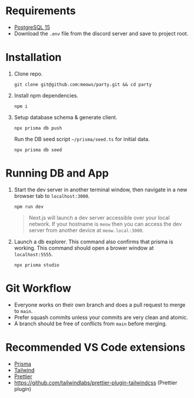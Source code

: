 # Requirements

- [PostgreSQL 15](https://postgresapp.com/downloads.html)
- Download the `.env` file from the discord server and save to project root.

# Installation

1. Clone repo.

   ```
   git clone git@github.com:meows/party.git && cd party
   ```

2. Install npm dependencies.

   ```
   npm i
   ```

3. Setup database schema & generate client.
   ```
   npx prisma db push
   ```

   Run the DB seed script `~/prisma/seed.ts` for initial data.
   ```
   npx prisma db seed
   ```

# Running DB and App

1. Start the dev server in another terminal window, then navigate in a new browser
   tab to `localhost:3000`.

   ```
   npm run dev
   ```

   > Next.js will launch a dev server accessible over your local network. If
   > your hostname is `meow` then you can access the dev server from another
   > device at `meow.local:3000`.

2. Launch a db explorer. This command also confirms that prisma is working. This 
   command should open a brower window at `localhost:5555`.
   ```
   npx prisma studio
   ```

# Git Workflow

- Everyone works on their own branch and does a pull request to merge to `main`.
- Prefer squash commits unless your commits are very clean and atomic.
- A branch should be free of conflicts from `main` before merging.

# Recommended VS Code extensions

- [Prisma](https://marketplace.visualstudio.com/items?itemName=Prisma.prisma)
- [Tailwind](https://marketplace.visualstudio.com/items?itemName=bradlc.vscode-tailwindcss)
- [Prettier](https://marketplace.visualstudio.com/items?itemName=esbenp.prettier-vscode)
- https://github.com/tailwindlabs/prettier-plugin-tailwindcss (Prettier plugin)